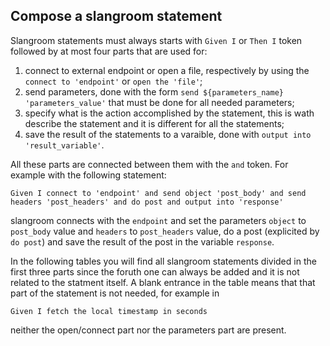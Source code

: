 ## Compose a slangroom statement

Slangroom statements must always starts with `Given I` or `Then I` token followed by at most four parts that are used for:
1. connect to external endpoint or open a file, respectively by using the `connect to 'endpoint'` or `open the 'file'`;
2. send parameters, done with the form `send ${parameters_name} 'parameters_value'` that must be done for all needed parameters;
3. specify what is the action accomplished by the statement, this is wath describe the statement and it is different for all the statements;
4. save the result of the statements to a varaible, done with `output into 'result_variable'`.

All these parts are connected between them with the `and` token. For example with the following statement:
```gherkin
Given I connect to 'endpoint' and send object 'post_body' and send headers 'post_headers' and do post and output into 'response'
```
slangroom connects with the `endpoint` and set the parameters `object` to `post_body` value and `headers` to `post_headers` value, do a post (explicited by `do post`) and save the result of the post in the variable `response`.

In the following tables you will find all slangroom statements divided in the first three parts since the foruth one can always be added and it is not related to the statment itself.
A blank entrance in the table means that that part of the statement is not needed, for example in
```gherkin
Given I fetch the local timestamp in seconds
```
neither the open/connect part nor the parameters part are present.

